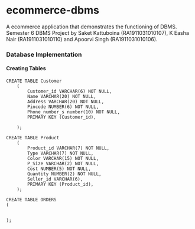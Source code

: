 # ecommerce-dbms
A ecommerce application that demonstrates the functioning of DBMS.
Semester 6 DBMS Project by Saket Kattuboina (RA1911031010107), K Easha Nair (RA1911031010110) and Apoorvi Singh (RA1911031010106).


### Database Implementation
#### Creating Tables 

```
CREATE TABLE Customer
    (
        Customer_id VARCHAR(6) NOT NULL,
        Name VARCHAR(20) NOT NULL,
        Address VARCHAR(20) NOT NULL,
        Pincode NUMBER(6) NOT NULL,
        Phone_number_s number(10) NOT NULL,
        PRIMARY KEY (Customer_id),
        
    );

CREATE TABLE Product
    (
        Product_id VARCHAR(7) NOT NULL,
        Type VARCHAR(7) NOT NULL,
        Color VARCHAR(15) NOT NULL,
        P_Size VARCHAR(2) NOT NULL,
        Cost NUMBER(5) NOT NULL,
        Quantity NUMBER(2) NOT NULL,
        Seller_id VARCHAR(6),
        PRIMARY KEY (Product_id),
    );
 
CREATE TABLE ORDERS 
(
       

);
```
